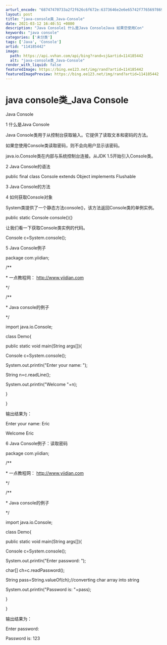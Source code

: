 ```yaml
---
arturl_encode: "68747470733a2f2f626c6f672e:6373646e2e6e65742f77656978696e5f32373031323030372f:61727469636c652f64657461696c732f313134313835343432"
layout: post
title: "java-console类_Java-Console"
date: 2021-03-12 16:40:51 +0800
description: "Java Console1 什么是Java ConsoleJava 如果您使用Con"
keywords: "java console"
categories: ['未分类']
tags: ['Java', 'Console']
artid: "114185442"
image:
  path: https://api.vvhan.com/api/bing?rand=sj&artid=114185442
  alt: "java-console类_Java-Console"
render_with_liquid: false
featuredImage: https://bing.ee123.net/img/rand?artid=114185442
featuredImagePreview: https://bing.ee123.net/img/rand?artid=114185442
---
```


# java console类\_Java Console

Java Console

1 什么是Java Console

Java Console类用于从控制台获取输入。它提供了读取文本和密码的方法。

如果您使用Console类读取密码，则不会向用户显示该密码。

java.io.Console类在内部与系统控制台连接。从JDK 1.5开始引入Console类。

2 Java Console的语法

public final class Console extends Object implements Flushable

3 Java Console的方法

4 如何获取Console对象

System类提供了一个静态方法console()，该方法返回Console类的单例实例。

public static Console console(){}

让我们看一下获取Console类实例的代码。

Console c=System.console();

5 Java Console例子

package com.yiidian;

/\*\*

\* 一点教程网： http://www.yiidian.com

\*/

/\*\*

\* Java console的例子

\*/

import java.io.Console;

class Demo{

public static void main(String args[]){

Console c=System.console();

System.out.println("Enter your name: ");

String n=c.readLine();

System.out.println("Welcome "+n);

}

}

输出结果为：

Enter your name: Eric

Welcome Eric

6 Java Console例子：读取密码

package com.yiidian;

/\*\*

\* 一点教程网： http://www.yiidian.com

\*/

/\*\*

\* Java console的例子

\*/

import java.io.Console;

class Demo{

public static void main(String args[]){

Console c=System.console();

System.out.println("Enter password: ");

char[] ch=c.readPassword();

String pass=String.valueOf(ch);//converting char array into string

System.out.println("Password is: "+pass);

}

}

输出结果为：

Enter password:

Password is: 123